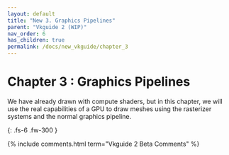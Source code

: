```yaml
---
layout: default
title: "New 3. Graphics Pipelines"
parent: "Vkguide 2 (WIP)"
nav_order: 6
has_children: true
permalink: /docs/new_vkguide/chapter_3
---
```

# Chapter 3 : Graphics Pipelines

We have already drawn with compute shaders, but in this chapter, we will use the real capabilities of a GPU to draw meshes using the rasterizer systems and the normal graphics pipeline.

{: .fs-6 .fw-300 }


{% include comments.html term="Vkguide 2 Beta Comments" %}
